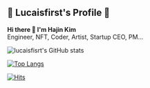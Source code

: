 ## 🖤 Lucaisfirst's Profile 🖤

**Hi there 👋 I'm Hajin Kim** <br>
Engineer, NFT, Coder, Artist, Startup CEO, PM...

![lucaisfisrt's GitHub stats](https://github-readme-stats.vercel.app/api?username=lucaisfirst&show_icons=true)

[![Top Langs](https://github-readme-stats.vercel.app/api/top-langs/?username=lucaisfirst&layout=compact&langs_count=10)](https://github.com/lucaisfirst/github-readme-stats)


[![Hits](https://hits.seeyoufarm.com/api/count/incr/badge.svg?url=https%3A%2F%2Fgithub.com%2Flucaisfirst&count_bg=%2379C83D&title_bg=%23555555&icon=&icon_color=%23E7E7E7&title=hits&edge_flat=false)](https://hits.seeyoufarm.com)
